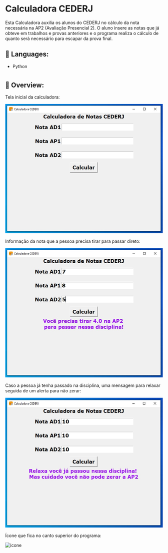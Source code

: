 # Calculadora CEDERJ
Esta Calculadora auxilia os alunos do CEDERJ no cálculo da nota necessária na AP2 (Avaliação Presencial 2). O aluno insere as notas que já obteve em trabalhos e provas anteriores e o programa realiza o cálculo de quanto será necessário para escapar da prova final.

## 🚀 Languages:
- Python
#
## 📸 Overview:
Tela inicial da calculadora:

![home](https://github.com/MouraRaquel/calculadora_cederj/blob/main/Imagens/home.jpg)

Informação da nota que a pessoa precisa tirar para passar direto:

![nao_passou](https://github.com/MouraRaquel/calculadora_cederj/blob/main/Imagens/nao_passou.jpg)

Caso a pessoa já tenha passado na disciplina, uma mensagem para relaxar seguida de um alerta para não zerar:

![passou](https://github.com/MouraRaquel/calculadora_cederj/blob/main/Imagens/passou.jpg)

Ícone que fica no canto superior do programa:

![icone](https://github.com/MouraRaquel/calculadora_cederj/blob/main/Imagens/Calculator.ico)
